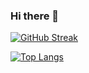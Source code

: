 ### Hi there 👋

<!--
**untrained0/untrained0** is a ✨ _special_ ✨ repository because its `README.md` (this file) appears on your GitHub profile.

Here are some ideas to get you started:

- 🔭 I’m currently working on ...
- 🌱 I’m currently learning ...
- 👯 I’m looking to collaborate on ...
- 🤔 I’m looking for help with ...
- 💬 Ask me about ...
- 📫 How to reach me: ...
- 😄 Pronouns: ...
- ⚡ Fun fact: ...
-->

[![GitHub Streak](http://github-readme-streak-stats.herokuapp.com?user=sejalapeno&theme=dark&background=000000)](https://git.io/streak-stats)

[![Top Langs](https://github-readme-stats.vercel.app/api/top-langs/?username=sejalapeno&layout=compact&theme=vision-friendly-dark)](https://github.com/anuraghazra/github-readme-stats)
